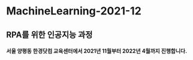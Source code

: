 # MachineLearning-2021-12

## RPA를 위한 인공지능 과정

#### 서울 양평동 한경닷컴 교육센터에서 2021년 11월부터 2022년 4월까지 진행합니다.


